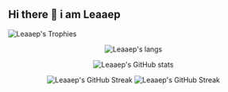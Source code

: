 ## Hi there 👋 i am Leaaep

![Leaaep's Trophies](https://github-profile-trophy.vercel.app/?username=Leaaep&theme=algolia)

<p align="center">
  <img src="https://github-readme-stats.vercel.app/api/top-langs/?username=Leaaep&layout=donut-vertical&theme=algolia" alt="Leaaep's langs" />
</p>

<p align="center">
  <img src="https://github-readme-stats.vercel.app/api?username=Leaaep&show_icons=true&theme=algolia" alt="Leaaep's GitHub stats" />
</p>

<p align="center">
  <img src="https://streak-stats.demolab.com/?user=Leaaep&theme=algolia" alt="Leaaep's GitHub Streak" />
  <img src="https://github-readme-streak-stats.herokuapp.com/?user=Leaaep&theme=algolia" alt="Leaaep's GitHub Streak" />
</p>
